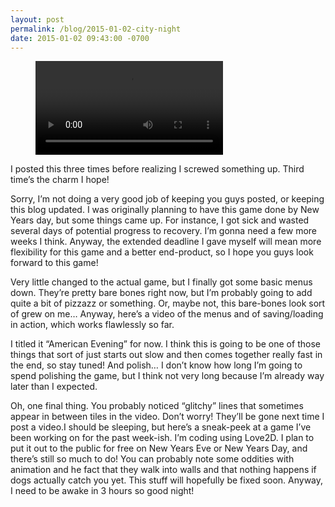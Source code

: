 ```yaml
---
layout: post
permalink: /blog/2015-01-02-city-night
date: 2015-01-02 09:43:00 -0700
---
```


<!-- blank line -->
<figure class="video_container">
  <video controls="true" allowfullscreen="true">
    <source src="/videos/tumblr_nhk97lwGTf1s8sajy_480.mp4" type="video/mp4">
  </video>
</figure>
<!-- blank line -->

I posted this three times before realizing I screwed something up. Third time’s the charm I hope!

Sorry, I’m not doing a very good job of keeping you guys posted, or keeping this blog updated. I was originally planning to have this game done by New Years day, but some things came up. For instance, I got sick and wasted several days of potential progress to recovery. I’m gonna need a few more weeks I think. Anyway, the extended deadline I gave myself will mean more flexibility for this game and a better end-product, so I hope you guys look forward to this game!

Very little changed to the actual game, but I finally got some basic menus down. They’re pretty bare bones right now, but I’m probably going to add quite a bit of pizzazz or something. Or, maybe not, this bare-bones look sort of grew on me… Anyway, here’s a video of the menus and of saving/loading in action, which works flawlessly so far.

I titled it “American Evening” for now. I think this is going to be one of those things that sort of just starts out slow and then comes together really fast in the end, so stay tuned! And polish… I don’t know how long I’m going to spend polishing the game, but I think not very long because I’m already way later than I expected.

Oh, one final thing. You probably noticed “glitchy” lines that sometimes appear in between tiles in the video. Don’t worry! They’ll be gone next time I post a video.I should be sleeping, but here’s a sneak-peek at a game I’ve been working on for the past week-ish. I’m coding using Love2D. I plan to put it out to the public for free on New Years Eve or New Years Day, and there’s still so much to do! You can probably note some oddities with animation and he fact that they walk into walls and that nothing happens if dogs actually catch you yet. This stuff will hopefully be fixed soon. Anyway, I need to be awake in 3 hours so good night!

